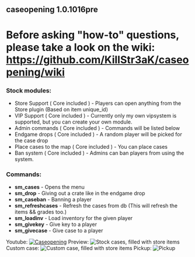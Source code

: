 ## caseopening 1.0.1016pre

# Before asking "how-to" questions, please take a look on the wiki: https://github.com/KillStr3aK/caseopening/wiki

### Stock modules:
* Store Support ( Core included ) - Players can open anything from the Store plugin (Based on item unique_id)
* VIP Support ( Core included ) - Currently only my own vipsystem is supported, but you can create your own module.
* Admin commands ( Core included ) - Commands will be listed below
* Endgame drops ( Core included ) - A random player will be picked for the case drop
* Place cases to the map ( Core included ) - You can place cases
* Ban system ( Core included ) - Admins can ban players from using the system.
### Commands:
* **sm_cases** - Opens the menu
* **sm_drop** - Giving out a crate like in the endgame drop
* **sm_caseban** - Banning a player
* **sm_refreshcases** - Refresh the cases from db (This will refresh the items && grades too.)
* **sm_loadinv** - Load inventory for the given player
* **sm_givekey** - Give key to a player
* **sm_givecase** - Give case to a player

Youtube:
[![Caseopening](https://media.giphy.com/media/13Nc3xlO1kGg3S/giphy-facebook_s.jpg)](https://www.youtube.com/watch?v=4AJx2e54Fws)
Preview:
![Stock cases, filled with store items](https://i.imgur.com/U7MSz8s.png)
Custom case:
![Custom case, filled with store items](https://i.imgur.com/YLWIIrP.png)
Pickup:
![Pickup](https://i.imgur.com/PeOwdm3.png)

